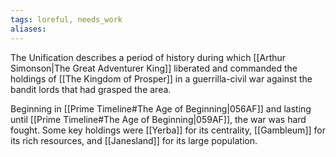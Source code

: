 ```yaml
---
tags: loreful, needs_work
aliases:
---
```


The Unification describes a period of history during which [[Arthur Simonson|The Great Adventurer King]] liberated and commanded the holdings of [[The Kingdom of Prosper]] in a guerrilla-civil war against the bandit lords that had grasped the area.

Beginning in [[Prime Timeline#The Age of Beginning|056AF]] and lasting until [[Prime Timeline#The Age of Beginning|059AF]], the war was hard fought. Some key holdings were [[Yerba]] for its centrality, [[Gambleum]] for its rich resources, and [[Janesland]] for its large population. 